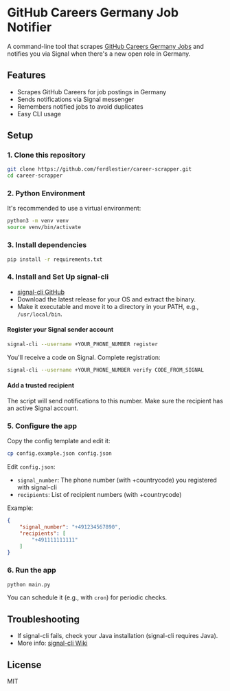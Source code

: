 # GitHub Careers Germany Job Notifier

A command-line tool that scrapes [GitHub Careers Germany Jobs](https://www.github.careers/careers-home/jobs?page=1&locations=,,Germany) and notifies you via Signal when there's a new open role in Germany.

## Features

- Scrapes GitHub Careers for job postings in Germany
- Sends notifications via Signal messenger
- Remembers notified jobs to avoid duplicates
- Easy CLI usage

## Setup

### 1. Clone this repository

```sh
git clone https://github.com/ferdlestier/career-scrapper.git
cd career-scrapper
```

### 2. Python Environment

It's recommended to use a virtual environment:

```sh
python3 -m venv venv
source venv/bin/activate
```

### 3. Install dependencies

```sh
pip install -r requirements.txt
```

### 4. Install and Set Up signal-cli

- [signal-cli GitHub](https://github.com/AsamK/signal-cli)
- Download the latest release for your OS and extract the binary.
- Make it executable and move it to a directory in your PATH, e.g., `/usr/local/bin`.

#### Register your Signal sender account

```sh
signal-cli --username +YOUR_PHONE_NUMBER register
```

You'll receive a code on Signal. Complete registration:

```sh
signal-cli --username +YOUR_PHONE_NUMBER verify CODE_FROM_SIGNAL
```

#### Add a trusted recipient

The script will send notifications to this number. Make sure the recipient has an active Signal account.

### 5. Configure the app

Copy the config template and edit it:

```sh
cp config.example.json config.json
```

Edit `config.json`:

- `signal_number`: The phone number (with +countrycode) you registered with signal-cli
- `recipients`: List of recipient numbers (with +countrycode)

Example:
```json
{
    "signal_number": "+491234567890",
    "recipients": [
        "+491111111111"
    ]
}
```

### 6. Run the app

```sh
python main.py
```

You can schedule it (e.g., with `cron`) for periodic checks.

## Troubleshooting

- If signal-cli fails, check your Java installation (signal-cli requires Java).
- More info: [signal-cli Wiki](https://github.com/AsamK/signal-cli/wiki)

## License

MIT
